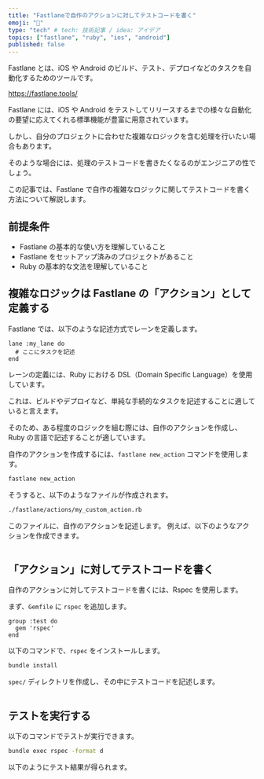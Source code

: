 ```yaml
---
title: "Fastlaneで自作のアクションに対してテストコードを書く"
emoji: "🌟"
type: "tech" # tech: 技術記事 / idea: アイデア
topics: ["fastlane", "ruby", "ios", "android"]
published: false
---
```


Fastlane とは、iOS や Android のビルド、テスト、デプロイなどのタスクを自動化するためのツールです。

https://fastlane.tools/

Fastlane には、iOS や Android をテストしてリリースするまでの様々な自動化の要望に応えてくれる標準機能が豊富に用意されています。

しかし、自分のプロジェクトに合わせた複雑なロジックを含む処理を行いたい場合もあります。

そのような場合には、処理のテストコードを書きたくなるのがエンジニアの性でしょう。

この記事では、Fastlane で自作の複雑なロジックに関してテストコードを書く方法について解説します。

## 前提条件

- Fastlane の基本的な使い方を理解していること
- Fastlane をセットアップ済みのプロジェクトがあること
- Ruby の基本的な文法を理解していること

## 複雑なロジックは Fastlane の「アクション」として定義する

Fastlane では、以下のような記述方式でレーンを定義します。

```ruby:fastlane/Fastfile
lane :my_lane do
  # ここにタスクを記述
end
```

レーンの定義には、Ruby における DSL（Domain Specific Language）を使用しています。

これは、ビルドやデプロイなど、単純な手続的なタスクを記述することに適していると言えます。

そのため、ある程度のロジックを組む際には、自作のアクションを作成し、Ruby の言語で記述することが適しています。

自作のアクションを作成するには、`fastlane new_action` コマンドを使用します。

```sh
fastlane new_action
```

そうすると、以下のようなファイルが作成されます。

```sh
./fastlane/actions/my_custom_action.rb
```

このファイルに、自作のアクションを記述します。
例えば、以下のようなアクションを作成できます。

```ruby

```

## 「アクション」に対してテストコードを書く

自作のアクションに対してテストコードを書くには、Rspec を使用します。

まず、`Gemfile` に `rspec` を追加します。

```ruby:Gemfile
group :test do
  gem 'rspec'
end
```

以下のコマンドで、`rspec` をインストールします。

```sh
bundle install
```

`spec/` ディレクトリを作成し、その中にテストコードを記述します。

```ruby:spec/test.rb

```

## テストを実行する

以下のコマンドでテストが実行できます。

```sh
bundle exec rspec -format d
```

以下のようにテスト結果が得られます。

```sh

```
